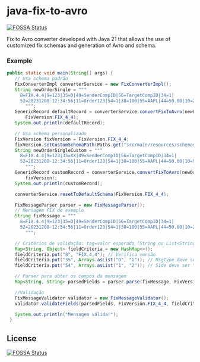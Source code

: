 # java-fix-to-avro
[![FOSSA Status](https://app.fossa.com/api/projects/git%2Bgithub.com%2Fdarioajr%2Fjava-fix-to-avro.svg?type=shield)](https://app.fossa.com/projects/git%2Bgithub.com%2Fdarioajr%2Fjava-fix-to-avro?ref=badge_shield)

Fix to Avro converter developed with Java 21 that allows the use of customized fix schemas and generation of Avro and schema.

### Example
 ```java
 public static void main(String[] args) {
    // Usa schema padrão
    FixConverterImpl converterService = new FixConverterImpl();
    String newOrderSingle = """
      8=FIX.4.4|9=123|35=D|49=SenderCompID|56=TargetCompID|34=1|
      52=20231208-12:34:56|11=Order123|54=1|38=100|55=AAPL|44=50.00|10=242|
        """;
    GenericRecord defaultRecord = converterService.convertFixToAvro(newOrderSingle,
        FixVersion.FIX_4_4);
    System.out.println(defaultRecord);

    // Usa schema personalizado
    FixVersion fixVersion = FixVersion.FIX_4_4;
    fixVersion.setCustomSchemaPath(Paths.get("src/main/resources/schemas/FIX44_custom.xml"));
    String newOrderSingleCustom = """
      8=FIX.4.4|9=123|35=XX|49=SenderCompID|56=TargetCompID|34=1|
      52=20231208-12:34:56|11=Order123|54=1|38=100|55=AAPL|44=50.00|10=94|
        """;
    GenericRecord customRecord = converterService.convertFixToAvro(newOrderSingleCustom,
        fixVersion);
    System.out.println(customRecord);

    converterService.resetToDefaultSchema(FixVersion.FIX_4_4);

    FixMessageParser parser = new FixMessageParser();
    // Mensagem FIX de exemplo
    String fixMessage = """
      8=FIX.4.4|9=123|35=D|49=SenderCompID|56=TargetCompID|34=1|
      52=20231208-12:34:56|11=Order123|54=1|38=100|55=AAPL|44=50.00|10=242|
        """;

    // Critérios de validação: tag=valor esperado (String ou List<String>)
    Map<String, Object> fieldCriteria = new HashMap<>();
    fieldCriteria.put("8", "FIX.4.4"); // Verifica versão
    fieldCriteria.put("35", Arrays.asList("D", "G")); // MsgType deve ser "D" ou "G"
    fieldCriteria.put("54", Arrays.asList("1", "2")); // Side deve ser "1" ou "2"

    // Parser para obter os campos da mensagem
    Map<String, String> parsedFields = parser.parse(fixMessage, FixVersion.FIX_4_4);

    //Validação
    FixMessageValidator validator = new FixMessageValidator();
    validator.validateFields(parsedFields, FixVersion.FIX_4_4, fieldCriteria);

    System.out.println("Mensagem válida!");
  }
  ```
  

## License
[![FOSSA Status](https://app.fossa.com/api/projects/git%2Bgithub.com%2Fdarioajr%2Fjava-fix-to-avro.svg?type=large)](https://app.fossa.com/projects/git%2Bgithub.com%2Fdarioajr%2Fjava-fix-to-avro?ref=badge_large)